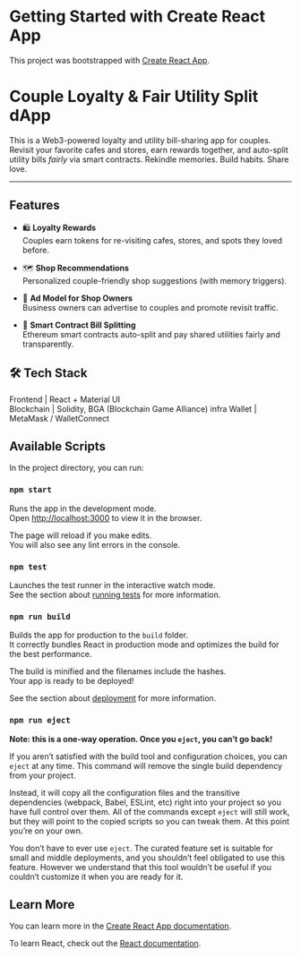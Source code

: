 # Getting Started with Create React App

This project was bootstrapped with [Create React App](https://github.com/facebook/create-react-app).

# Couple Loyalty & Fair Utility Split dApp

This is a Web3-powered loyalty and utility bill-sharing app for couples. Revisit your favorite cafes and stores, earn rewards together, and auto-split utility bills _fairly_ via smart contracts. Rekindle memories. Build habits. Share love.

---

## Features

- 🛍️ **Loyalty Rewards**  
  Couples earn tokens for re-visiting cafes, stores, and spots they loved before.

- 🗺️ **Shop Recommendations**  
  Personalized couple-friendly shop suggestions (with memory triggers).

- 💌 **Ad Model for Shop Owners**  
  Business owners can advertise to couples and promote revisit traffic.

- 🔗 **Smart Contract Bill Splitting**  
  Ethereum smart contracts auto-split and pay shared utilities fairly and transparently.

## 🛠️ Tech Stack

Frontend | React + Material UI  
Blockchain | Solidity, BGA (Blockchain Game Alliance) infra
Wallet | MetaMask / WalletConnect

## Available Scripts

In the project directory, you can run:

### `npm start`

Runs the app in the development mode.\
Open [http://localhost:3000](http://localhost:3000) to view it in the browser.

The page will reload if you make edits.\
You will also see any lint errors in the console.

### `npm test`

Launches the test runner in the interactive watch mode.\
See the section about [running tests](https://facebook.github.io/create-react-app/docs/running-tests) for more information.

### `npm run build`

Builds the app for production to the `build` folder.\
It correctly bundles React in production mode and optimizes the build for the best performance.

The build is minified and the filenames include the hashes.\
Your app is ready to be deployed!

See the section about [deployment](https://facebook.github.io/create-react-app/docs/deployment) for more information.

### `npm run eject`

**Note: this is a one-way operation. Once you `eject`, you can’t go back!**

If you aren’t satisfied with the build tool and configuration choices, you can `eject` at any time. This command will remove the single build dependency from your project.

Instead, it will copy all the configuration files and the transitive dependencies (webpack, Babel, ESLint, etc) right into your project so you have full control over them. All of the commands except `eject` will still work, but they will point to the copied scripts so you can tweak them. At this point you’re on your own.

You don’t have to ever use `eject`. The curated feature set is suitable for small and middle deployments, and you shouldn’t feel obligated to use this feature. However we understand that this tool wouldn’t be useful if you couldn’t customize it when you are ready for it.

## Learn More

You can learn more in the [Create React App documentation](https://facebook.github.io/create-react-app/docs/getting-started).

To learn React, check out the [React documentation](https://reactjs.org/).
